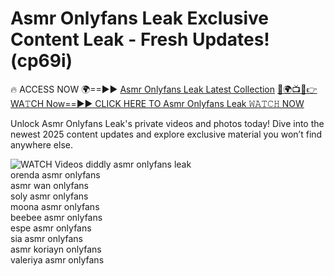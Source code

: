 # Asmr Onlyfans Leak Exclusive Content Leak - Fresh Updates! (cp69i)

🔥 ACCESS NOW 🌍==►► <a href="https://tinyurl.com/3fjeunct" rel="nofollow">Asmr Onlyfans Leak Latest Collection</a></h3>
[🔴🌍📺📱👉WA𝚃CH Now==►► CLICK HERE TO Asmr Onlyfans Leak 𝚆𝙰𝚃𝙲𝙷 NOW](https://tinyurl.com/3fjeunct)

Unlock Asmr Onlyfans Leak's private videos and photos today! Dive into the newest 2025 content updates and explore exclusive material you won’t find anywhere else.


<a href="https://tinyurl.com/3fjeunct" rel="nofollow" data-target="animated-image.originalLink"><img src="https://camo.githubusercontent.com/8a4f000d20f83aca3bf7ec5f350d767afa0574a8a352519fd8cfa583a6f93a33/68747470733a2f2f692e696d6775722e636f6d2f644a486b345a712e676966" alt="WATCH Videos" data-canonical-src="https://i.imgur.com/dJHk4Zq.gif" style="max-width: 100%; display: inline-block;" data-target="animated-image.originalImage"></a>
diddly asmr onlyfans leak<br>
orenda asmr onlyfans<br>
asmr wan onlyfans<br>
soly asmr onlyfans<br>
moona asmr onlyfans<br>
beebee asmr onlyfans<br>
espe asmr onlyfans<br>
sia asmr onlyfans<br>
asmr koriayn onlyfans<br>
valeriya asmr onlyfans